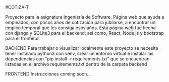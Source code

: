 #COTIZA-T

Proyecto para la asignatura Ingeniería de Software. Página web que ayuda a empleados, con pocos años de cotización para jubilarse, a encontrar un empleo temporal que les consiga esos años.
Esta página web fue hecha con django y SQLite3 para el backend; así como, React, Node.js y bootstrap para el frontend.

BACKEND
Para trabajar o visualizar localmente este proyecto se necesita tener instalado python3 con venv, crear un entorno virtual e instalar las dependencias con "pip install -r requirements.txt" que se encuentran listadas en el archivo requirements.txt dentro de la carpeta backend

FRONTEND
Instrucciones coming soon...